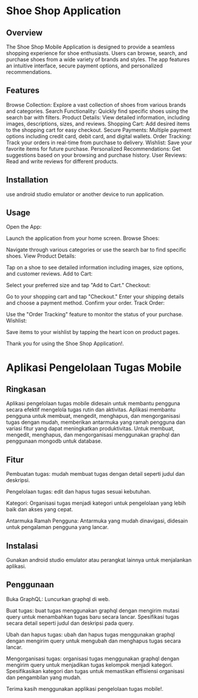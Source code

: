 # Shoe Shop Application

## Overview
The Shoe Shop Mobile Application is designed to provide a seamless shopping experience for shoe enthusiasts. Users can browse, search, and purchase shoes from a wide variety of brands and styles. The app features an intuitive interface, secure payment options, and personalized recommendations.

## Features
Browse Collection: Explore a vast collection of shoes from various brands and categories.
Search Functionality: Quickly find specific shoes using the search bar with filters.
Product Details: View detailed information, including images, descriptions, sizes, and reviews.
Shopping Cart: Add desired items to the shopping cart for easy checkout.
Secure Payments: Multiple payment options including credit card, debit card, and digital wallets.
Order Tracking: Track your orders in real-time from purchase to delivery.
Wishlist: Save your favorite items for future purchase.
Personalized Recommendations: Get suggestions based on your browsing and purchase history.
User Reviews: Read and write reviews for different products.

## Installation
use android studio emulator or another device to run application.

## Usage
Open the App:

Launch the application from your home screen.
Browse Shoes:

Navigate through various categories or use the search bar to find specific shoes.
View Product Details:

Tap on a shoe to see detailed information including images, size options, and customer reviews.
Add to Cart:

Select your preferred size and tap "Add to Cart."
Checkout:

Go to your shopping cart and tap "Checkout."
Enter your shipping details and choose a payment method.
Confirm your order.
Track Order:

Use the "Order Tracking" feature to monitor the status of your purchase.
Wishlist:

Save items to your wishlist by tapping the heart icon on product pages.

Thank you for using the Shoe Shop Application!.

# Aplikasi Pengelolaan Tugas Mobile

## Ringkasan
Aplikasi pengelolaan tugas mobile didesain untuk membantu pengguna secara efektif mengelola tugas rutin dan aktivitas. Aplikasi membantu pengguna untuk membuat, mengedit, menghapus, dan mengorganisasi tugas dengan mudah, memberikan antarmuka yang ramah pengguna dan variasi fitur yang dapat meningkatkan produktivitas. Untuk membuat, mengedit, menghapus, dan mengorganisasi menggunakan graphql dan penggunaan mongodb untuk database.

## Fitur
Pembuatan tugas: mudah membuat tugas dengan detail seperti judul dan deskripsi.

Pengelolaan tugas: edit dan hapus tugas sesuai kebutuhan.

Kategori: Organisasi tugas menjadi kategori untuk pengelolaan yang lebih baik dan akses yang cepat.

Antarmuka Ramah Pengguna: Antarmuka yang mudah dinavigasi, didesain untuk pengalaman pengguna yang lancar.

## Instalasi
Gunakan android studio emulator atau perangkat lainnya untuk menjalankan aplikasi.

## Penggunaan
Buka GraphQL:
Luncurkan graphql di web.

Buat tugas:
buat tugas menggunakan graphql dengan mengirim mutasi query untuk menambahkan tugas baru secara lancar. Spesifikasi tugas secara detail seperti judul dan deskripsi pada query.

Ubah dan hapus tugas:
ubah dan hapus tugas menggunakan graphql dengan mengirim query untuk mengubah dan menghapus tugas secara lancar.

Mengorganisasi tugas:
organisasi tugas menggunakan graphql dengan mengirim query untuk menjadikan tugas kelompok menjadi kategori. Spesifikasikan kategori dan tugas untuk memastikan effisiensi organisasi dan pengambilan yang mudah.

Terima kasih menggunakan applikasi pengelolaan tugas mobile!.
